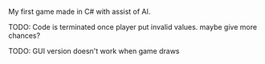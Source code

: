 My first game made in C# with assist of AI. 

TODO: Code is terminated once player put invalid values. maybe give more chances?

TODO: GUI version doesn't work when game draws

